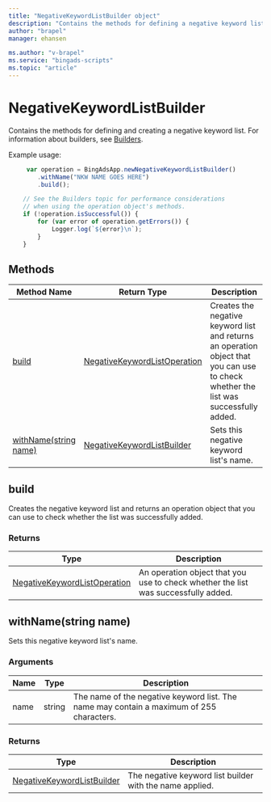 ```yaml
---
title: "NegativeKeywordListBuilder object"
description: "Contains the methods for defining a negative keyword list."
author: "brapel"
manager: ehansen

ms.author: "v-brapel"
ms.service: "bingads-scripts"
ms.topic: "article"
---
```


# NegativeKeywordListBuilder

Contains the methods for defining and creating a negative keyword list. For information about builders, see [Builders](../concepts/builders.md).

Example usage:
```javascript
     var operation = BingAdsApp.newNegativeKeywordListBuilder()
        .withName("NKW NAME GOES HERE")
        .build();

    // See the Builders topic for performance considerations
    // when using the operation object's methods.
    if (!operation.isSuccessful()) {
        for (var error of operation.getErrors()) {
            Logger.log(`${error}\n`);
        }
    }
```


## Methods
|Method Name|Return Type|Description|
|-|-|-
[build](#build)|[NegativeKeywordListOperation](./NegativeKeywordListOperation.md)|Creates the negative keyword list and returns an operation object that you can use to check whether the list was successfully added.
[withName(string name)](#withname-string-name-)|[NegativeKeywordListBuilder](./NegativeKeywordListBuilder.md)|Sets this negative keyword list's name.

## <a name="build"></a>build
Creates the negative keyword list and returns an operation object that you can use to check whether the list was successfully added.

### Returns
|Type|Description|
|-|-
[NegativeKeywordListOperation](./NegativeKeywordListOperation.md)|An operation object that you use to check whether the list was successfully added.

## <a name="withname-string-name-"></a>withName(string name)
Sets this negative keyword list's name.

### Arguments
|Name|Type|Description|
|-|-|-
name|string|The name of the negative keyword list. The name may contain a maximum of 255 characters.

### Returns
|Type|Description|
|-|-
[NegativeKeywordListBuilder](./NegativeKeywordListBuilder.md)|The negative keyword list builder with the name applied.

